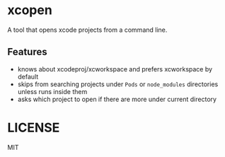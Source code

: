 # xcopen

A tool that opens xcode projects from a command line.

## Features

- knows about xcodeproj/xcworkspace and prefers xcworkspace by default
- skips from searching projects under `Pods` or `node_modules` directories unless runs inside them
- asks which project to open if there are more under current directory

# LICENSE

MIT
